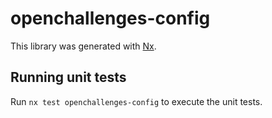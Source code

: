 # openchallenges-config

This library was generated with [Nx](https://nx.dev).

## Running unit tests

Run `nx test openchallenges-config` to execute the unit tests.
